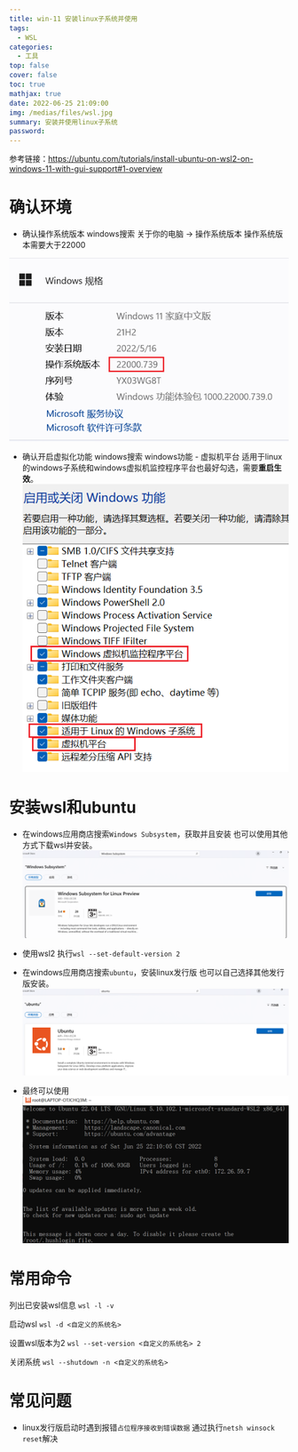```yaml
---
title: win-11 安装linux子系统并使用
tags:
  - WSL
categories:
  - 工具
top: false
cover: false
toc: true
mathjax: true
date: 2022-06-25 21:09:00
img: /medias/files/wsl.jpg
summary: 安装并使用linux子系统
password:
---
```


参考链接：https://ubuntu.com/tutorials/install-ubuntu-on-wsl2-on-windows-11-with-gui-support#1-overview


# 确认环境

- 确认操作系统版本
windows搜索 关于你的电脑 -> 操作系统版本
操作系统版本需要大于22000

![](win11_wsl/img-20220625215308.png)

- 确认开启虚拟化功能
windows搜索 windows功能 - 虚拟机平台
适用于linux的windows子系统和windows虚拟机监控程序平台也最好勾选，需要**重启生效**。
![](win11_wsl/img-20220625215633.png)

# 安装wsl和ubuntu


- 在windows应用商店搜索`Windows Subsystem`，获取并且安装
也可以使用其他方式下载wsl并安装。
![](win11_wsl/img-20220625220014.png)

- 使用wsl2
执行`wsl --set-default-version 2`

- 在windows应用商店搜索`ubuntu`，安装linux发行版
也可以自己选择其他发行版安装。
![](win11_wsl/img-20220625220129.png)

- 最终可以使用
![](win11_wsl/img-20220625221705.png)


# 常用命令

列出已安装wsl信息
`wsl -l -v`

启动wsl
`wsl -d <自定义的系统名>`

设置wsl版本为2
`wsl --set-version <自定义的系统名> 2`

关闭系统
`wsl --shutdown -n <自定义的系统名>`

# 常见问题

- linux发行版启动时遇到报错`占位程序接收到错误数据`
通过执行`netsh winsock reset`解决
